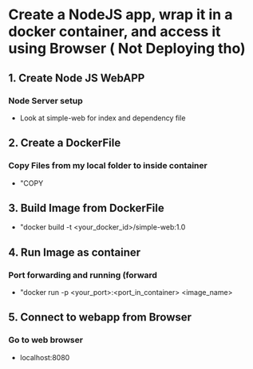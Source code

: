 # Create a NodeJS app, wrap it in a docker container, and access it using Browser ( Not Deploying tho)

## 1. Create Node JS WebAPP
### Node Server setup
- Look at simple-web for index and dependency file

## 2. Create a DockerFile
### Copy Files from my local folder to inside container
- "COPY <path to folder on local file system>  <path  to inside container>


## 3. Build Image from DockerFile
- "docker build -t <your_docker_id>/simple-web:1.0 


## 4. Run Image as container
### Port forwarding and running (forward 
- "docker run -p <your_port>:<port_in_container> <image_name>

## 5. Connect to webapp from Browser
### Go to web browser
-	localhost:8080




